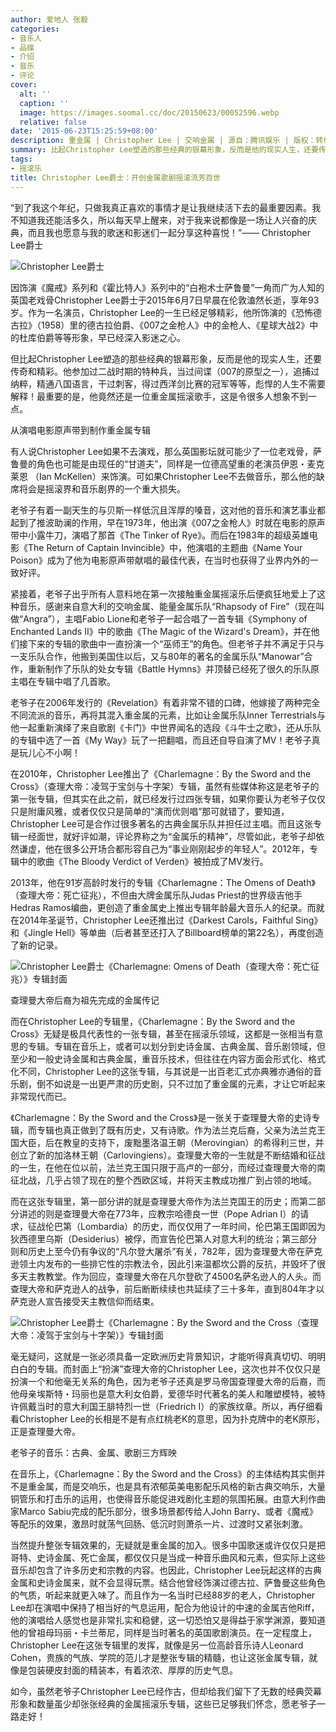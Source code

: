 ```yaml
---
author: 爱地人 张毅
categories:
- 音乐人
- 品碟
- 介绍
- 音乐
- 评论
cover:
  alt: ''
  caption: ''
  image: https://images.soomal.cc/doc/20150623/00052596.webp
  relative: false
date: '2015-06-23T15:25:59+08:00'
description: 重金属 | Christopher Lee | 交响金属 | 源自：腾讯娱乐 | 版权：转载 |  平均/总评分：10.00/30
summary: 比起Christopher Lee塑造的那些经典的银幕形象，反而是他的现实人生，还要传奇和精彩。他参加过二战时期的特种兵，当过间谍（007的原型之一），追捕过纳粹，精通八国语言，干过刺客，得过西洋剑比赛的冠军等等，彪悍的人生不需要解释！最重要的是，他竟然还是一位重金属摇滚歌手，这是令很多人想象不到一点……
tags:
- 摇滚乐
title: Christopher Lee爵士：开创金属歌剧摇滚流芳百世
---
```


“到了我这个年纪，只做我真正喜欢的事情才是让我继续活下去的最重要因素。我不知道我还能活多久，所以每天早上醒来，对于我来说都像是一场让人兴奋的庆典，而且我也愿意与我的歌迷和影迷们一起分享这种喜悦！”―― Christopher Lee爵士


![Christopher Lee爵士](https://images.soomal.cc/doc/20150623/00052596.webp)





因饰演《魔戒》系列和《霍比特人》系列中的“白袍术士萨鲁曼”一角而广为人知的英国老戏骨Christopher Lee爵士于2015年6月7日早晨在伦敦溘然长逝，享年93岁。作为一名演员，Christopher Lee的一生已经足够精彩，他所饰演的《恐怖德古拉》（1958）里的德古拉伯爵、《007之金枪人》中的金枪人、《星球大战2》中的杜库伯爵等等形象，早已经深入影迷之心。

但比起Christopher Lee塑造的那些经典的银幕形象，反而是他的现实人生，还要传奇和精彩。他参加过二战时期的特种兵，当过间谍（007的原型之一），追捕过纳粹，精通八国语言，干过刺客，得过西洋剑比赛的冠军等等，彪悍的人生不需要解释！最重要的是，他竟然还是一位重金属摇滚歌手，这是令很多人想象不到一点。

从演唱电影原声带到制作重金属专辑

有人说Christopher Lee如果不去演戏，那么英国影坛就可能少了一位老戏骨，萨鲁曼的角色也可能是由现任的“甘道夫”，同样是一位德高望重的老演员伊恩・麦克莱恩 （Ian McKellen）来饰演。可如果Christopher Lee不去做音乐，那么他的缺席将会是摇滚界和音乐剧界的一个重大损失。

老爷子有着一副天生的与贝斯一样低沉且浑厚的嗓音，这对他的音乐和演艺事业都起到了推波助澜的作用，早在1973年，他出演《007之金枪人》时就在电影的原声带中小露牛刀，演唱了那首《The Tinker of Rye》。而后在1983年的超级英雄电影《The Return of Captain Invincible》中，他演唱的主题曲《Name Your Poison》成为了他为电影原声带献唱的最佳代表，在当时也获得了业界内外的一致好评。

紧接着，老爷子出乎所有人意料地在第一次接触重金属摇滚乐后便疯狂地爱上了这种音乐，感谢来自意大利的交响金属、能量金属乐队“Rhapsody of Fire”（现在叫做“Angra”），主唱Fabio Lione和老爷子一起合唱了一首专辑《Symphony of Enchanted Lands II》中的歌曲《The Magic of the Wizard's Dream》，并在他们接下来的专辑的歌曲中一直扮演一个“巫师王”的角色。但老爷子并不满足于只与一支乐队合作，他搬到美国住以后，又与80年的著名的金属乐队“Manowar”合作，重新制作了乐队的处女专辑《Battle Hymns》并顶替已经死了很久的乐队原主唱在专辑中唱了几首歌。

老爷子在2006年发行的《Revelation》有着非常不错的口碑，他嫁接了两种完全不同流派的音乐，再将其混入重金属的元素，比如让金属乐队Inner Terrestrials与他一起重新演绎了来自歌剧《卡门》中世界闻名的选段《斗牛士之歌》，还从乐队的专辑中选了一首《My Way》玩了一把翻唱，而且还自导自演了MV！老爷子真是玩儿心不小啊！

在2010年，Christopher Lee推出了《Charlemagne：By the Sword and the Cross》（查理大帝：凌驾于宝剑与十字架）专辑，虽然有些媒体称这是老爷子的第一张专辑，但其实在此之前，就已经发行过四张专辑，如果你要认为老爷子仅仅只是附庸风雅，或者仅仅只是简单的“演而优则唱”那可就错了，要知道，Christopher Lee可是合作过很多著名的古典金属乐队并担任过主唱。而且这张专辑一经面世，就好评如潮，评论界称之为“金属乐的精神”，尽管如此，老爷子却依然谦虚，他在很多公开场合都形容自己为“事业刚刚起步的年轻人”。2012年，专辑中的歌曲《The Bloody Verdict of Verden》被拍成了MV发行。

2013年，他在91岁高龄时发行的专辑《Charlemagne：The Omens of Death》（查理大帝：死亡征兆），不但由大牌金属乐队Judas Priest的世界级吉他手Hedras Ramos编曲，更创造了重金属史上推出专辑年龄最大音乐人的纪录。而就在2014年圣诞节，Christopher Lee还推出过《Darkest Carols，Faithful Sing》和《Jingle Hell》等单曲（后者甚至还打入了Billboard榜单的第22名），再度创造了新的记录。

![Christopher Lee爵士《Charlemagne: Omens of Death（查理大帝：死亡征兆）》专辑封面](https://images.soomal.cc/doc/20150623/00052597.webp)





查理曼大帝后裔为祖先完成的金属传记

而在Christopher Lee的专辑里，《Charlemagne：By the Sword and the Cross》无疑是极具代表性的一张专辑，甚至在摇滚乐领域，这都是一张相当有意思的专辑。专辑在音乐上，或者可以划分到史诗金属、古典金属、音乐剧领域，但至少和一般史诗金属和古典金属，重音乐技术，但往往在内容方面会形式化、格式化不同，Christopher Lee的这张专辑，与其说是一出百老汇式亦典雅亦通俗的音乐剧，倒不如说是一出更严肃的历史剧，只不过加了重金属的元素，才让它听起来非常现代而已。

《Charlemagne：By the Sword and the Cross》是一张关于查理曼大帝的史诗专辑，而专辑也真正做到了既有历史，又有诗歌。作为法兰克后裔，父亲为法兰克王国大臣，后在教皇的支持下，废黜墨洛温王朝（Merovingian）的希得利三世，并创立了新的加洛林王朝（Carlovingiens）。查理曼大帝的一生就是不断结婚和征战的一生，在他在位以前，法兰克王国只限于高卢的一部分，而经过查理曼大帝的南征北战，几乎占领了现在的整个西欧区域，并将天主教成功推广到占领的地域。

而在这张专辑里，第一部分讲的就是查理曼大帝作为法兰克国王的历史；而第二部分讲述的则是查理曼大帝在773年，应教宗哈德良一世（Pope Adrian I）的请求，征战伦巴第（Lombardia）的历史，而仅仅用了一年时间，伦巴第王国即因为狄西德里乌斯（Desiderius）被俘，而宣告伦巴第人对意大利的统治；第三部分则和历史上至今仍有争议的“凡尔登大屠杀”有关，782年，因为查理曼大帝在萨克逊领土内发布的一些排它性的宗教法令，因此引来温都坎公爵的反抗，并毁坏了很多天主教教堂。作为回应，查理曼大帝在凡尔登砍了4500名萨名逊人的人头。而查理大帝和萨克逊人的战争，前后断断续续也共延续了三十多年，直到804年才以萨克逊人宣告接受天主教信仰而结束。

![Christopher Lee爵士《Charlemagne：By the Sword and the Cross（查理大帝：凌驾于宝剑与十字架）》专辑封面](https://images.soomal.cc/doc/20150623/00052598_01.webp)





毫无疑问，这就是一张必须具备一定欧洲历史背景知识，才能听得真真切切、明明白白的专辑。而封面上“扮演”查理大帝的Christopher Lee，这次也并不仅仅只是扮演一个和他毫无关系的角色，因为老爷子还真是罗马帝国查理曼大帝的后裔，而他母亲埃斯特・玛丽也是意大利女伯爵，爱德华时代著名的美人和雕塑模特，被特许佩戴当时的意大利国王腓特烈一世（Friedrich I）的家族纹章。所以，再仔细看看Christopher Lee的长相是不是有点红桃老K的意思，因为扑克牌中的老K原形，正是查理曼大帝。

老爷子的音乐：古典、金属、歌剧三方辉映

在音乐上，《Charlemagne：By the Sword and the Cross》的主体结构其实倒并不是重金属，而是交响乐，也是具有浓郁英美电影配乐风格的新古典交响乐，大量铜管乐和打击乐的运用，也使得音乐能促进戏剧化主题的氛围拓展。由意大利作曲家Marco Sabiu完成的配乐部分，很多场景都传给人John Barry、或者《魔戒》等配乐的效果，激昂时就荡气回肠、低沉时则萧杀一片、过渡时又紧张刺激。

当然提升整张专辑效果的，无疑就是重金属的加入。很多中国歌迷或许仅仅只是把哥特、史诗金属、死亡金属，都仅仅只是当成一种音乐曲风和元素，但实际上这些音乐却包含了许多历史和宗教的内容。也因此，Christopher Lee玩起这样的古典金属和史诗金属来，就不会显得玩票。结合他曾经饰演过德古拉、萨鲁曼这些角色的气质，听起来就更入味了。而且作为一名当时已经88岁的老人，Christopher Lee却在演唱中保持了相当好的气息运用，配合为他设计的中速的金属吉他Riff，他的演唱给人感觉也是非常扎实和稳健，这一切恐怕又是得益于家学渊源，要知道他的曾祖母玛丽・卡兰蒂尼，同样是当时著名的英国歌剧演员。在一定程度上，Christopher Lee在这张专辑里的发挥，就像是另一位高龄音乐诗人Leonard Cohen，贵族的气族、学院的范儿才是整张专辑的精髓，也让这张金属专辑，就像是包装硬皮封面的精装本，有着浓浓、厚厚的历史气息。

如今，虽然老爷子Christopher Lee已经作古，但却给我们留下了无数的经典荧幕形象和数量虽少却张张经典的金属摇滚乐专辑，这些已足够我们怀念，愿老爷子一路走好！